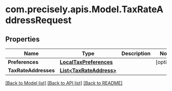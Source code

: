 
# com.precisely.apis.Model.TaxRateAddressRequest

## Properties

Name | Type | Description | Notes
------------ | ------------- | ------------- | -------------
**Preferences** | [**LocalTaxPreferences**](LocalTaxPreferences.md) |  | [optional] 
**TaxRateAddresses** | [**List&lt;TaxRateAddress&gt;**](TaxRateAddress.md) |  | 

[[Back to Model list]](../README.md#documentation-for-models)
[[Back to API list]](../README.md#documentation-for-api-endpoints)
[[Back to README]](../README.md)

